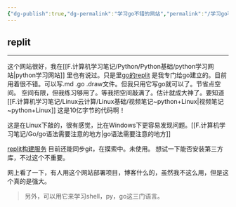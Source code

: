 ```yaml
---
{"dg-publish":true,"dg-permalink":"学习go不错的网站","permalink":"/学习go不错的网站/","noteIcon":"","created":"","updated":""}
---
```



## replit
---
这个网站很好，我在[[F.计算机学习笔记/Python/Python基础/python学习网站\|python学习网站]] 里也有说过。只是里[go的replit](https://replit.com/@sunnydongbowen/GoPractice#%E5%9F%BA%E7%A1%80%E7%BB%83%E4%B9%A0/int_test.go) 是我专门给go建立的。目前用着很不错。可以写.md .go  .draw文件。但我只用它写go就可以了。节省点空间。
空间有限，但我练习够用了。等我把空间敲满了。估计就成大神了。要知道[[F.计算机学习笔记/Linux云计算/Linux基础/视频笔记~python+Linux\|视频笔记~python+Linux]]  这是10亿字节的代码啊！

这是在Linux下敲的，很有感觉，比在Windows下更容易发现问题。[[F.计算机学习笔记/Go/go语法需要注意的地方\|go语法需要注意的地方]]

[replit构建服务](https://www.36dianping.com/qa/7958.html)
目前还能同步git，在摸索中。未使用。
想试一下能否安装第三方库，不过这个不重要。

网上看了一下，有人用这个网站部署项目，博客什么的，虽然我不这么用，但是这个真的是强大。

> 另外，可以用它来学习shell，py，go这三门语言。
